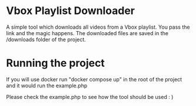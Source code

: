 # Vbox Playlist Downloader

A simple tool which downloads all videos from a Vbox playlist. You pass the link and the magic happens. The downloaded files are saved in the /downloads folder of the project.

# Running the project

If you will use docker run "docker compose up" in the root of the project and it would run the example.php

Please check the example.php to see how the tool should be used : )

